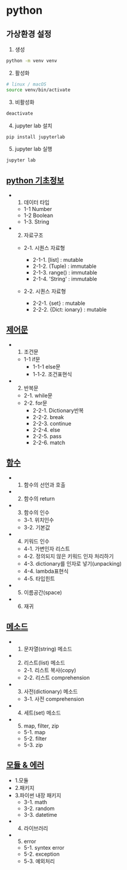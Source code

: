 # python

## 가상환경 설정

1. 생성
```bash
python -m venv venv
```

2. 활성화
```bash
# linux / macOS
source venv/bin/activate
```

3. 비활성화
```bash
deactivate
```

4. jupyter lab 설치
```bash
pip install jupyterlab
```

5. jupyter lab 실행
```bash
jupyter lab
```

## [python 기초정보](01_intro.ipynb)

- 1. 데이터 타입
    - 1-1 Number
    - 1-2 Boolean
    - 1-3. String

- 2. 자료구조
    - 2-1. 시퀀스 자료형

        - 2-1-1. [list] : mutable
        - 2-1-2. (Tuple) : immutable
        - 2-1-3. range() : immutable
        - 2-1-4. 'String' : immutable

    - 2-2. 시퀀스 자료형

        - 2-2-1. {set} : mutable
        - 2-2-2. {Dict: ionary} : mutable

## [제어문](02_control_of_flow.ipynb)

- 1. 조건문
    - 1-1 if문
        - 1-1-1 else문
        - 1-1-2. 조건표현식

- 2. 반복문
    - 2-1. while문
    - 2-2. for문
        - 2-2-1. Dictionary반복
        - 2-2-2. break
        - 2-2-3. continue
        - 2-2-4. else
        - 2-2-5. pass
        - 2-2-6. match

## [함수](03_function.ipynb)

- 1. 함수의 선언과 호출
- 2. 함수의 return
- 3. 함수의 인수
    - 3-1. 위치인수
    - 3-2. 기본값
- 4. 키워드 인수
    - 4-1. 가변인자 리스트
    - 4-2. 정의되지 않은 키워드 인자 처리하기
    - 4-3. dictionary를 인자로 넣기(unpacking)
    - 4-4. lambda표현식
    - 4-5. 타입힌트
- 5. 이름공간(space)
- 6. 재귀

## [메소드](04_datastructure.ipynb)

- 1. 문자열(string) 메소드
- 2. 리스트(list) 메소드
    - 2-1. 리스트 복사(copy)
    - 2-2. 리스트 comprehension
- 3. 사전(dictionary) 메소드
    - 3-1. 사전 comprehension
- 4. 세트(set) 메소드
- 5. map, filter, zip
    - 5-1. map
    - 5-2. filter
    - 5-3. zip

## [모듈 & 에러](05_module.ipynb)

- 1.모듈
- 2.패키지
- 3.파이썬 내장 패키지
    - 3-1. math
    - 3-2. random
    - 3-3. datetime
- 4. 라이브러리
- 5. error
    - 5-1. syntex error
    - 5-2. exception
    - 5-3. 예외처리